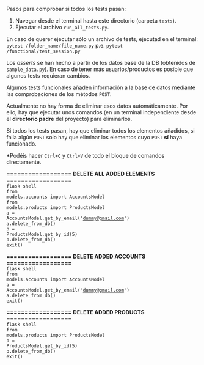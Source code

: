 Pasos para comprobar si todos los tests pasan:
1. Navegar desde el terminal hasta este directorio (carpeta <code>tests</code>).
2. Ejecutar el archivo <code>run_all_tests.py</code>.

En caso de querer ejecutar sólo un archivo de tests, ejecutad en el terminal: 
<br><code>pytest /folder_name/file_name.py</code> 
p.e. <code>pytest /functional/test_session.py</code>

Los *asserts* se han hecho a partir de los datos base de la DB (obtenidos de <code>sample_data.py</code>). En caso de 
tener más usuarios/productos es posible que algunos tests requieran cambios.

Algunos tests funcionales añaden información a la base de datos mediante las comprobaciones de los métodos <code>POST</code>.

Actualmente no hay forma de eliminar esos datos automáticamente. Por ello, hay que ejecutar unos comandos (en un 
terminal independiente desde el **directorio padre** del proyecto) para eliminarlos. 

Si todos los tests pasan, hay que 
eliminar todos los elementos añadidos, si falla algún <code>POST</code> solo hay que eliminar los elementos cuyo 
<code>POST</code> **sí** haya funcionado.

*Podéis hacer <code>Ctrl+C</code> y <code>Ctrl+V</code> de todo el bloque de comandos directamente.

**================== DELETE ALL ADDED ELEMENTS ==================**<br>
<code>flask shell</code><br>
<code>from models.accounts import AccountsModel</code><br>
<code>from models.products import ProductsModel</code><br>
<code>a = AccountsModel.get_by_email('dummy@gmail.com')</code><br>
<code>a.delete_from_db()</code><br>
<code>p = ProductsModel.get_by_id(5)</code><br>
<code>p.delete_from_db()</code><br>
<code>exit()</code>

**================== DELETE ADDED ACCOUNTS ==================**<br>
<code>flask shell</code><br>
<code>from models.accounts import AccountsModel</code><br>
<code>a = AccountsModel.get_by_email('dummy@gmail.com')</code><br>
<code>a.delete_from_db()</code><br>
<code>exit()</code>

**================== DELETE ADDED PRODUCTS ==================**<br>
<code>flask shell</code><br>
<code>from models.products import ProductsModel</code><br>
<code>p = ProductsModel.get_by_id(5)</code><br>
<code>p.delete_from_db()</code><br>
<code>exit()</code>